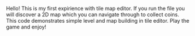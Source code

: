 Hello! This is my first expirience with tile map editor. If you run the file you will discover a 2D map which you can navigate through to collect coins. This code demonstrates simple level and map building in tile editor. Play the game and enjoy!